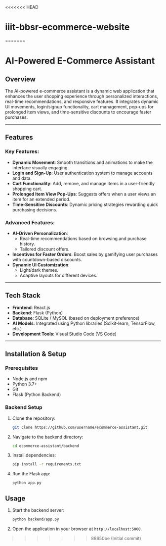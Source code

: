 <<<<<<< HEAD
# iiit-bbsr-ecommerce-website
=======
# AI-Powered E-Commerce Assistant

## Overview
The AI-powered e-commerce assistant is a dynamic web application that enhances the user shopping experience through personalized interactions, real-time recommendations, and responsive features. It integrates dynamic UI movements, login/signup functionality, cart management, pop-ups for prolonged item views, and time-sensitive discounts to encourage faster purchases.

---

## Features

### Key Features:
- **Dynamic Movement**: Smooth transitions and animations to make the interface visually engaging.
- **Login and Sign-Up**: User authentication system to manage accounts and data.
- **Cart Functionality**: Add, remove, and manage items in a user-friendly shopping cart.
- **Prolonged Item View Pop-Ups**: Suggests offers when a user views an item for an extended period.
- **Time-Sensitive Discounts**: Dynamic pricing strategies rewarding quick purchasing decisions.

### Advanced Features:
- **AI-Driven Personalization**: 
  - Real-time recommendations based on browsing and purchase history.
  - Tailored discount offers.
- **Incentives for Faster Orders**: Boost sales by gamifying user purchases with countdown-based discounts.
- **Dynamic UI Customization**: 
  - Light/dark themes.
  - Adaptive layouts for different devices.

---

## Tech Stack

- **Frontend**: React.js
- **Backend**: Flask (Python)
- **Database**: SQLite / MySQL (based on deployment preference)
- **AI Models**: Integrated using Python libraries (Scikit-learn, TensorFlow, etc.)
- **Development Tools**: Visual Studio Code (VS Code)

---

## Installation & Setup

### Prerequisites

- Node.js and npm
- Python 3.7+
- Git
- Flask (Python Backend)

### Backend Setup

1. Clone the repository:
   ```bash
   git clone https://github.com/username/ecommerce-assistant.git
   ```
2. Navigate to the backend directory:
   ```bash
   cd ecommerce-assistant/backend
   ```
3. Install dependencies:
   ```bash
   pip install -r requirements.txt
   ```
4. Run the Flask app:
   ```bash
   python app.py
   ```


## Usage

1. Start the backend server:
   ```bash
   python backend/app.py
   ```
2. Open the application in your browser at `http://localhost:5000`.

>>>>>>> 88650be (Initial commit)
